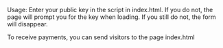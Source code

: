 
Usage:
Enter your public key in the script in index.html. If you do not, the page will prompt you for the key when loading. If you still do not, the form will disappear.

To receive payments, you can send visitors to the page index.html
